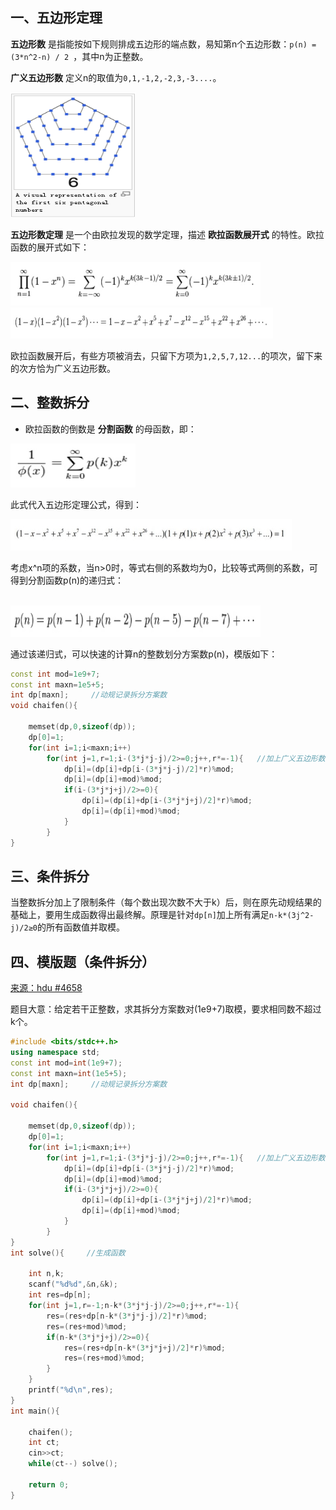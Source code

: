 ## 一、五边形定理
**五边形数** 是指能按如下规则排成五边形的端点数，易知第n个五边形数：`p(n) = (3*n^2-n) / 2 `，其中n为正整数。

**广义五边形数** 定义n的取值为`0,1,-1,2,-2,3,-3....`。

<img src="_image/zhengshu_1.png" width="200" height="200" />

**五边形数定理** 是一个由欧拉发现的数学定理，描述 **欧拉函数展开式** 的特性。欧拉函数的展开式如下：

<img src="_image/zhengshu_2.jpg" width="400" height="70" />

<img src="_image/zhengshu_3.jpg" width="420" height="50" />

欧拉函数展开后，有些方项被消去，只留下方项为`1,2,5,7,12...`的项次，留下来的次方恰为广义五边形数。

## 二、整数拆分
* 欧拉函数的倒数是 **分割函数** 的母函数，即：

<img src="_image/zhengshu_4.jpg" width="200" height="70" />

此式代入五边形定理公式，得到：

<img src="_image/zhengshu_5.jpg" width="450" height="50" />

考虑x^n项的系数，当n>0时，等式右侧的系数均为0，比较等式两侧的系数，可得到分割函数p(n)的递归式：

<br><img src="_image/zhengshu_6.jpg" width="400" height="50" />

通过该递归式，可以快速的计算n的整数划分方案数p(n)，模版如下：
```c++
const int mod=1e9+7;
const int maxn=1e5+5;
int dp[maxn];     //动规记录拆分方案数
void chaifen(){

    memset(dp,0,sizeof(dp));
    dp[0]=1;
    for(int i=1;i<maxn;i++)
        for(int j=1,r=1;i-(3*j*j-j)/2>=0;j++,r*=-1){   //加上广义五边形数
            dp[i]=(dp[i]+dp[i-(3*j*j-j)/2]*r)%mod;
            dp[i]=(dp[i]+mod)%mod;
            if(i-(3*j*j+j)/2>=0){
                dp[i]=(dp[i]+dp[i-(3*j*j+j)/2]*r)%mod;
                dp[i]=(dp[i]+mod)%mod;
            }
        }
}
```
## 三、条件拆分
当整数拆分加上了限制条件（每个数出现次数不大于k）后，则在原先动规结果的基础上，要用生成函数得出最终解。原理是针对`dp[n]`加上所有满足`n-k*(3j^2-j)/2≥0`的所有函数值并取模。

## 四、模版题（条件拆分）

<a href="http://acm.hdu.edu.cn/showproblem.php?pid=4658">来源：hdu #4658</a>

题目大意：给定若干正整数，求其拆分方案数对(1e9+7)取模，要求相同数不超过k个。
```c++
#include <bits/stdc++.h>
using namespace std;
const int mod=int(1e9+7);
const int maxn=int(1e5+5);
int dp[maxn];     //动规记录拆分方案数

void chaifen(){

    memset(dp,0,sizeof(dp));
    dp[0]=1;
    for(int i=1;i<maxn;i++)
        for(int j=1,r=1;i-(3*j*j-j)/2>=0;j++,r*=-1){   //加上广义五边形数
            dp[i]=(dp[i]+dp[i-(3*j*j-j)/2]*r)%mod;
            dp[i]=(dp[i]+mod)%mod;
            if(i-(3*j*j+j)/2>=0){
                dp[i]=(dp[i]+dp[i-(3*j*j+j)/2]*r)%mod;
                dp[i]=(dp[i]+mod)%mod;
            }
        }
}
int solve(){     //生成函数

    int n,k;
    scanf("%d%d",&n,&k);
    int res=dp[n];
    for(int j=1,r=-1;n-k*(3*j*j-j)/2>=0;j++,r*=-1){
        res=(res+dp[n-k*(3*j*j-j)/2]*r)%mod;
        res=(res+mod)%mod;
        if(n-k*(3*j*j+j)/2>=0){
            res=(res+dp[n-k*(3*j*j+j)/2]*r)%mod;
            res=(res+mod)%mod;
        }
    }
    printf("%d\n",res);
}
int main(){

    chaifen();
    int ct;
    cin>>ct;
    while(ct--) solve();

    return 0;
}

```
